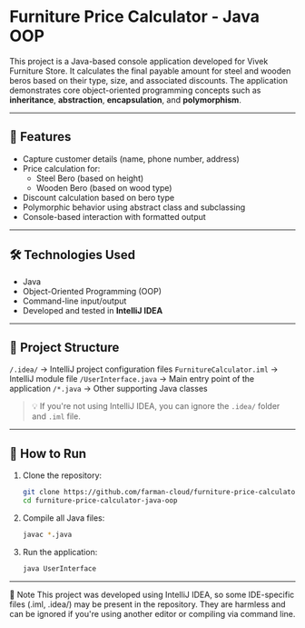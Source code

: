 # Furniture Price Calculator - Java OOP

This project is a Java-based console application developed for Vivek Furniture Store. It calculates the final payable amount for steel and wooden beros based on their type, size, and associated discounts. The application demonstrates core object-oriented programming concepts such as **inheritance**, **abstraction**, **encapsulation**, and **polymorphism**.

---

## 🎯 Features

- Capture customer details (name, phone number, address)
- Price calculation for:
  - Steel Bero (based on height)
  - Wooden Bero (based on wood type)
- Discount calculation based on bero type
- Polymorphic behavior using abstract class and subclassing
- Console-based interaction with formatted output

---

## 🛠️ Technologies Used

- Java
- Object-Oriented Programming (OOP)
- Command-line input/output
- Developed and tested in **IntelliJ IDEA**

---

## 📁 Project Structure

`/.idea/` → IntelliJ project configuration files
`FurnitureCalculator.iml` → IntelliJ module file
`/UserInterface.java` → Main entry point of the application
`/*.java` → Other supporting Java classes


> 💡 If you're not using IntelliJ IDEA, you can ignore the `.idea/` folder and `.iml` file.

---

## 🚀 How to Run

1. Clone the repository:
   ```bash
   git clone https://github.com/farman-cloud/furniture-price-calculator-java-oop.git
   cd furniture-price-calculator-java-oop

2. Compile all Java files:
   ```bash
   javac *.java

3. Run the application:
   ```bash
   java UserInterface

---

📌 Note
This project was developed using IntelliJ IDEA, so some IDE-specific files (.iml, .idea/) may be present in the repository.
They are harmless and can be ignored if you're using another editor or compiling via command line.

